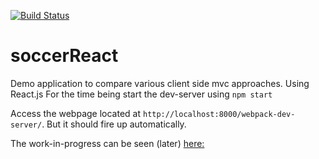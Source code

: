 [![Build Status](https://travis-ci.org/holgergp/soccerReact.svg?branch=master)](https://travis-ci.org/holgergp/soccerReact)
# soccerReact
Demo application to compare various client side mvc approaches. Using React.js
For the time being start the dev-server using `npm start`

Access the webpage located at `http://localhost:8000/webpack-dev-server/`. But it should fire up automatically.

The work-in-progress can be seen (later) [here:](http://soccerreact.herokuapp.com/ ) 
